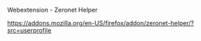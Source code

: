 Webextension - Zeronet Helper

https://addons.mozilla.org/en-US/firefox/addon/zeronet-helper/?src=userprofile
